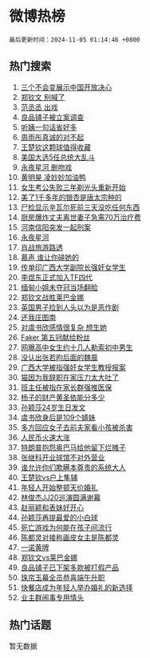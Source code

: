 # 微博热榜

`最后更新时间：2024-11-05 01:14:46 +0800`

## 热门搜索

1. [三个不会变展示中国开放决心](https://m.weibo.cn/search?containerid=100103type%3D1%26t%3D10%26q%3D%23%E4%B8%89%E4%B8%AA%E4%B8%8D%E4%BC%9A%E5%8F%98%E5%B1%95%E7%A4%BA%E4%B8%AD%E5%9B%BD%E5%BC%80%E6%94%BE%E5%86%B3%E5%BF%83%23&stream_entry_id=51&isnewpage=1&extparam=seat%3D1%26stream_entry_id%3D51%26c_type%3D51%26pos%3D0%26cate%3D10103%26q%3D%2523%25E4%25B8%2589%25E4%25B8%25AA%25E4%25B8%258D%25E4%25BC%259A%25E5%258F%2598%25E5%25B1%2595%25E7%25A4%25BA%25E4%25B8%25AD%25E5%259B%25BD%25E5%25BC%2580%25E6%2594%25BE%25E5%2586%25B3%25E5%25BF%2583%2523%26dgr%3D0%26filter_type%3Drealtimehot%26display_time%3D1730740486%26pre_seqid%3D173074048604202741621129)
1. [郑钦文 别喊了](https://m.weibo.cn/search?containerid=100103type%3D1%26t%3D10%26q%3D%E9%83%91%E9%92%A6%E6%96%87+%E5%88%AB%E5%96%8A%E4%BA%86&stream_entry_id=31&isnewpage=1&extparam=seat%3D1%26lcate%3D5001%26c_type%3D31%26realpos%3D1%26cate%3D5001%26q%3D%25E9%2583%2591%25E9%2592%25A6%25E6%2596%2587%2520%25E5%2588%25AB%25E5%2596%258A%25E4%25BA%2586%26dgr%3D0%26stream_entry_id%3D31%26band_rank%3D1%26pos%3D0%26flag%3D2%26filter_type%3Drealtimehot%26display_time%3D1730740486%26pre_seqid%3D173074048604202741621129)
1. [范丞丞 出戏](https://m.weibo.cn/search?containerid=100103type%3D1%26t%3D10%26q%3D%E8%8C%83%E4%B8%9E%E4%B8%9E+%E5%87%BA%E6%88%8F&stream_entry_id=31&isnewpage=1&extparam=seat%3D1%26lcate%3D5001%26c_type%3D31%26realpos%3D2%26cate%3D5001%26q%3D%25E8%258C%2583%25E4%25B8%259E%25E4%25B8%259E%2520%25E5%2587%25BA%25E6%2588%258F%26dgr%3D0%26stream_entry_id%3D31%26band_rank%3D2%26pos%3D1%26flag%3D2%26filter_type%3Drealtimehot%26display_time%3D1730740486%26pre_seqid%3D173074048604202741621129)
1. [良品铺子被立案调查](https://m.weibo.cn/search?containerid=100103type%3D1%26t%3D10%26q%3D%23%E8%89%AF%E5%93%81%E9%93%BA%E5%AD%90%E8%A2%AB%E7%AB%8B%E6%A1%88%E8%B0%83%E6%9F%A5%23&stream_entry_id=31&isnewpage=1&extparam=seat%3D1%26lcate%3D5001%26c_type%3D31%26realpos%3D3%26cate%3D5001%26q%3D%2523%25E8%2589%25AF%25E5%2593%2581%25E9%2593%25BA%25E5%25AD%2590%25E8%25A2%25AB%25E7%25AB%258B%25E6%25A1%2588%25E8%25B0%2583%25E6%259F%25A5%2523%26dgr%3D0%26stream_entry_id%3D31%26band_rank%3D3%26pos%3D2%26flag%3D0%26filter_type%3Drealtimehot%26display_time%3D1730740486%26pre_seqid%3D173074048604202741621129)
1. [听姨一句话省好多](https://m.weibo.cn/search?containerid=100103type%3D1%26t%3D10%26q%3D%23%E5%90%AC%E5%A7%A8%E4%B8%80%E5%8F%A5%E8%AF%9D%E7%9C%81%E5%A5%BD%E5%A4%9A%23&stream_entry_id=31&isnewpage=1&extparam=seat%3D1%26lcate%3D5001%26c_type%3D31%26cate%3D5001%26q%3D%2523%25E5%2590%25AC%25E5%25A7%25A8%25E4%25B8%2580%25E5%258F%25A5%25E8%25AF%259D%25E7%259C%2581%25E5%25A5%25BD%25E5%25A4%259A%2523%26dgr%3D0%26stream_entry_id%3D31%26pos%3D3%26band_rank%3D4%26topic_ad%3D1%26is_ad_pos%3D1%26adid%3D263020%26filter_type%3Drealtimehot%26display_time%3D1730740486%26pre_seqid%3D173074048604202741621129)
1. [周雨彤真诚的对不起](https://m.weibo.cn/search?containerid=100103type%3D1%26t%3D10%26q%3D%23%E5%91%A8%E9%9B%A8%E5%BD%A4%E7%9C%9F%E8%AF%9A%E7%9A%84%E5%AF%B9%E4%B8%8D%E8%B5%B7%23&stream_entry_id=31&isnewpage=1&extparam=seat%3D1%26lcate%3D5001%26c_type%3D31%26realpos%3D4%26cate%3D5001%26q%3D%2523%25E5%2591%25A8%25E9%259B%25A8%25E5%25BD%25A4%25E7%259C%259F%25E8%25AF%259A%25E7%259A%2584%25E5%25AF%25B9%25E4%25B8%258D%25E8%25B5%25B7%2523%26dgr%3D0%26stream_entry_id%3D31%26band_rank%3D4%26pos%3D4%26flag%3D1%26filter_type%3Drealtimehot%26display_time%3D1730740486%26pre_seqid%3D173074048604202741621129)
1. [王楚钦这颗球值得收藏](https://m.weibo.cn/search?containerid=100103type%3D1%26t%3D10%26q%3D%23%E7%8E%8B%E6%A5%9A%E9%92%A6%E8%BF%99%E9%A2%97%E7%90%83%E5%80%BC%E5%BE%97%E6%94%B6%E8%97%8F%23&stream_entry_id=31&isnewpage=1&extparam=seat%3D1%26lcate%3D5001%26c_type%3D31%26realpos%3D5%26cate%3D5001%26q%3D%2523%25E7%258E%258B%25E6%25A5%259A%25E9%2592%25A6%25E8%25BF%2599%25E9%25A2%2597%25E7%2590%2583%25E5%2580%25BC%25E5%25BE%2597%25E6%2594%25B6%25E8%2597%258F%2523%26dgr%3D0%26stream_entry_id%3D31%26band_rank%3D5%26pos%3D5%26flag%3D0%26filter_type%3Drealtimehot%26display_time%3D1730740486%26pre_seqid%3D173074048604202741621129)
1. [美国大选5任总统大乱斗](https://m.weibo.cn/search?containerid=100103type%3D1%26t%3D10%26q%3D%23%E7%BE%8E%E5%9B%BD%E5%A4%A7%E9%80%895%E4%BB%BB%E6%80%BB%E7%BB%9F%E5%A4%A7%E4%B9%B1%E6%96%97%23&stream_entry_id=31&isnewpage=1&extparam=seat%3D1%26lcate%3D5001%26c_type%3D31%26realpos%3D6%26cate%3D5001%26q%3D%2523%25E7%25BE%258E%25E5%259B%25BD%25E5%25A4%25A7%25E9%2580%25895%25E4%25BB%25BB%25E6%2580%25BB%25E7%25BB%259F%25E5%25A4%25A7%25E4%25B9%25B1%25E6%2596%2597%2523%26dgr%3D0%26stream_entry_id%3D31%26band_rank%3D6%26pos%3D6%26flag%3D0%26filter_type%3Drealtimehot%26display_time%3D1730740486%26pre_seqid%3D173074048604202741621129)
1. [永夜星河 删吻戏](https://m.weibo.cn/search?containerid=100103type%3D1%26t%3D10%26q%3D%E6%B0%B8%E5%A4%9C%E6%98%9F%E6%B2%B3+%E5%88%A0%E5%90%BB%E6%88%8F&stream_entry_id=31&isnewpage=1&extparam=seat%3D1%26lcate%3D5001%26c_type%3D31%26realpos%3D7%26cate%3D5001%26q%3D%25E6%25B0%25B8%25E5%25A4%259C%25E6%2598%259F%25E6%25B2%25B3%2520%25E5%2588%25A0%25E5%2590%25BB%25E6%2588%258F%26dgr%3D0%26stream_entry_id%3D31%26band_rank%3D7%26pos%3D7%26flag%3D2%26filter_type%3Drealtimehot%26display_time%3D1730740486%26pre_seqid%3D173074048604202741621129)
1. [黄明昊 凌妙妙加油鸭](https://m.weibo.cn/search?containerid=100103type%3D1%26t%3D10%26q%3D%E9%BB%84%E6%98%8E%E6%98%8A+%E5%87%8C%E5%A6%99%E5%A6%99%E5%8A%A0%E6%B2%B9%E9%B8%AD&stream_entry_id=31&isnewpage=1&extparam=seat%3D1%26lcate%3D5001%26c_type%3D31%26realpos%3D8%26cate%3D5001%26q%3D%25E9%25BB%2584%25E6%2598%258E%25E6%2598%258A%2520%25E5%2587%258C%25E5%25A6%2599%25E5%25A6%2599%25E5%258A%25A0%25E6%25B2%25B9%25E9%25B8%25AD%26dgr%3D0%26stream_entry_id%3D31%26band_rank%3D8%26pos%3D8%26flag%3D2%26filter_type%3Drealtimehot%26display_time%3D1730740486%26pre_seqid%3D173074048604202741621129)
1. [女生考公失败三年剃光头重新开始](https://m.weibo.cn/search?containerid=100103type%3D1%26t%3D10%26q%3D%23%E5%A5%B3%E7%94%9F%E8%80%83%E5%85%AC%E5%A4%B1%E8%B4%A5%E4%B8%89%E5%B9%B4%E5%89%83%E5%85%89%E5%A4%B4%E9%87%8D%E6%96%B0%E5%BC%80%E5%A7%8B%23&stream_entry_id=31&isnewpage=1&extparam=seat%3D1%26lcate%3D5001%26c_type%3D31%26realpos%3D9%26cate%3D5001%26q%3D%2523%25E5%25A5%25B3%25E7%2594%259F%25E8%2580%2583%25E5%2585%25AC%25E5%25A4%25B1%25E8%25B4%25A5%25E4%25B8%2589%25E5%25B9%25B4%25E5%2589%2583%25E5%2585%2589%25E5%25A4%25B4%25E9%2587%258D%25E6%2596%25B0%25E5%25BC%2580%25E5%25A7%258B%2523%26dgr%3D0%26stream_entry_id%3D31%26band_rank%3D9%26pos%3D9%26flag%3D0%26filter_type%3Drealtimehot%26display_time%3D1730740486%26pre_seqid%3D173074048604202741621129)
1. [美了1千多年的银杏是唐太宗种的](https://m.weibo.cn/search?containerid=100103type%3D1%26t%3D10%26q%3D%23%E7%BE%8E%E4%BA%861%E5%8D%83%E5%A4%9A%E5%B9%B4%E7%9A%84%E9%93%B6%E6%9D%8F%E6%98%AF%E5%94%90%E5%A4%AA%E5%AE%97%E7%A7%8D%E7%9A%84%23&stream_entry_id=31&isnewpage=1&extparam=seat%3D1%26lcate%3D5001%26c_type%3D31%26realpos%3D10%26cate%3D5001%26q%3D%2523%25E7%25BE%258E%25E4%25BA%25861%25E5%258D%2583%25E5%25A4%259A%25E5%25B9%25B4%25E7%259A%2584%25E9%2593%25B6%25E6%259D%258F%25E6%2598%25AF%25E5%2594%2590%25E5%25A4%25AA%25E5%25AE%2597%25E7%25A7%258D%25E7%259A%2584%2523%26dgr%3D0%26stream_entry_id%3D31%26band_rank%3D10%26pos%3D10%26flag%3D1%26filter_type%3Drealtimehot%26display_time%3D1730740486%26pre_seqid%3D173074048604202741621129)
1. [尸检显示辛瓦尔死前三天没吃任何东西](https://m.weibo.cn/search?containerid=100103type%3D1%26t%3D10%26q%3D%23%E5%B0%B8%E6%A3%80%E6%98%BE%E7%A4%BA%E8%BE%9B%E7%93%A6%E5%B0%94%E6%AD%BB%E5%89%8D%E4%B8%89%E5%A4%A9%E6%B2%A1%E5%90%83%E4%BB%BB%E4%BD%95%E4%B8%9C%E8%A5%BF%23&stream_entry_id=31&isnewpage=1&extparam=seat%3D1%26lcate%3D5001%26c_type%3D31%26realpos%3D11%26cate%3D5001%26q%3D%2523%25E5%25B0%25B8%25E6%25A3%2580%25E6%2598%25BE%25E7%25A4%25BA%25E8%25BE%259B%25E7%2593%25A6%25E5%25B0%2594%25E6%25AD%25BB%25E5%2589%258D%25E4%25B8%2589%25E5%25A4%25A9%25E6%25B2%25A1%25E5%2590%2583%25E4%25BB%25BB%25E4%25BD%2595%25E4%25B8%259C%25E8%25A5%25BF%2523%26dgr%3D0%26stream_entry_id%3D31%26band_rank%3D11%26pos%3D11%26flag%3D2%26filter_type%3Drealtimehot%26display_time%3D1730740486%26pre_seqid%3D173074048604202741621129)
1. [厨房爆炸丈夫离世妻子急需70万治疗费](https://m.weibo.cn/search?containerid=100103type%3D1%26t%3D10%26q%3D%23%E5%8E%A8%E6%88%BF%E7%88%86%E7%82%B8%E4%B8%88%E5%A4%AB%E7%A6%BB%E4%B8%96%E5%A6%BB%E5%AD%90%E6%80%A5%E9%9C%8070%E4%B8%87%E6%B2%BB%E7%96%97%E8%B4%B9%23&stream_entry_id=31&isnewpage=1&extparam=seat%3D1%26lcate%3D5001%26c_type%3D31%26realpos%3D12%26cate%3D5001%26q%3D%2523%25E5%258E%25A8%25E6%2588%25BF%25E7%2588%2586%25E7%2582%25B8%25E4%25B8%2588%25E5%25A4%25AB%25E7%25A6%25BB%25E4%25B8%2596%25E5%25A6%25BB%25E5%25AD%2590%25E6%2580%25A5%25E9%259C%258070%25E4%25B8%2587%25E6%25B2%25BB%25E7%2596%2597%25E8%25B4%25B9%2523%26dgr%3D0%26stream_entry_id%3D31%26band_rank%3D12%26pos%3D12%26flag%3D0%26filter_type%3Drealtimehot%26display_time%3D1730740486%26pre_seqid%3D173074048604202741621129)
1. [河南信阳突发一起刑案](https://m.weibo.cn/search?containerid=100103type%3D1%26t%3D10%26q%3D%23%E6%B2%B3%E5%8D%97%E4%BF%A1%E9%98%B3%E7%AA%81%E5%8F%91%E4%B8%80%E8%B5%B7%E5%88%91%E6%A1%88%23&stream_entry_id=31&isnewpage=1&extparam=seat%3D1%26lcate%3D5001%26c_type%3D31%26realpos%3D13%26cate%3D5001%26q%3D%2523%25E6%25B2%25B3%25E5%258D%2597%25E4%25BF%25A1%25E9%2598%25B3%25E7%25AA%2581%25E5%258F%2591%25E4%25B8%2580%25E8%25B5%25B7%25E5%2588%2591%25E6%25A1%2588%2523%26dgr%3D0%26stream_entry_id%3D31%26band_rank%3D13%26pos%3D13%26flag%3D0%26filter_type%3Drealtimehot%26display_time%3D1730740486%26pre_seqid%3D173074048604202741621129)
1. [永夜星河](https://m.weibo.cn/search?containerid=100103type%3D1%26t%3D10%26q%3D%E6%B0%B8%E5%A4%9C%E6%98%9F%E6%B2%B3&stream_entry_id=31&isnewpage=1&extparam=seat%3D1%26lcate%3D5001%26c_type%3D31%26realpos%3D14%26cate%3D5001%26q%3D%25E6%25B0%25B8%25E5%25A4%259C%25E6%2598%259F%25E6%25B2%25B3%26dgr%3D0%26stream_entry_id%3D31%26band_rank%3D14%26pos%3D14%26flag%3D0%26filter_type%3Drealtimehot%26display_time%3D1730740486%26pre_seqid%3D173074048604202741621129)
1. [肖战旅游路透](https://m.weibo.cn/search?containerid=100103type%3D1%26t%3D10%26q%3D%23%E8%82%96%E6%88%98%E6%97%85%E6%B8%B8%E8%B7%AF%E9%80%8F%23&stream_entry_id=31&isnewpage=1&extparam=seat%3D1%26lcate%3D5001%26c_type%3D31%26realpos%3D15%26cate%3D5001%26q%3D%2523%25E8%2582%2596%25E6%2588%2598%25E6%2597%2585%25E6%25B8%25B8%25E8%25B7%25AF%25E9%2580%258F%2523%26dgr%3D0%26stream_entry_id%3D31%26band_rank%3D15%26pos%3D15%26flag%3D0%26filter_type%3Drealtimehot%26display_time%3D1730740486%26pre_seqid%3D173074048604202741621129)
1. [慕声 谁让你碰她的](https://m.weibo.cn/search?containerid=100103type%3D1%26t%3D10%26q%3D%E6%85%95%E5%A3%B0+%E8%B0%81%E8%AE%A9%E4%BD%A0%E7%A2%B0%E5%A5%B9%E7%9A%84&stream_entry_id=31&isnewpage=1&extparam=seat%3D1%26lcate%3D5001%26c_type%3D31%26realpos%3D16%26cate%3D5001%26q%3D%25E6%2585%2595%25E5%25A3%25B0%2520%25E8%25B0%2581%25E8%25AE%25A9%25E4%25BD%25A0%25E7%25A2%25B0%25E5%25A5%25B9%25E7%259A%2584%26dgr%3D0%26stream_entry_id%3D31%26band_rank%3D16%26pos%3D16%26flag%3D0%26filter_type%3Drealtimehot%26display_time%3D1730740486%26pre_seqid%3D173074048604202741621129)
1. [传单印广西大学副院长强奸女学生](https://m.weibo.cn/search?containerid=100103type%3D1%26t%3D10%26q%3D%23%E4%BC%A0%E5%8D%95%E5%8D%B0%E5%B9%BF%E8%A5%BF%E5%A4%A7%E5%AD%A6%E5%89%AF%E9%99%A2%E9%95%BF%E5%BC%BA%E5%A5%B8%E5%A5%B3%E5%AD%A6%E7%94%9F%23&stream_entry_id=31&isnewpage=1&extparam=seat%3D1%26lcate%3D5001%26c_type%3D31%26realpos%3D17%26cate%3D5001%26q%3D%2523%25E4%25BC%25A0%25E5%258D%2595%25E5%258D%25B0%25E5%25B9%25BF%25E8%25A5%25BF%25E5%25A4%25A7%25E5%25AD%25A6%25E5%2589%25AF%25E9%2599%25A2%25E9%2595%25BF%25E5%25BC%25BA%25E5%25A5%25B8%25E5%25A5%25B3%25E5%25AD%25A6%25E7%2594%259F%2523%26dgr%3D0%26stream_entry_id%3D31%26band_rank%3D17%26pos%3D17%26flag%3D1%26filter_type%3Drealtimehot%26display_time%3D1730740486%26pre_seqid%3D173074048604202741621129)
1. [李煜东正式加入TF四代](https://m.weibo.cn/search?containerid=100103type%3D1%26t%3D10%26q%3D%23%E6%9D%8E%E7%85%9C%E4%B8%9C%E6%AD%A3%E5%BC%8F%E5%8A%A0%E5%85%A5TF%E5%9B%9B%E4%BB%A3%23&stream_entry_id=31&isnewpage=1&extparam=seat%3D1%26lcate%3D5001%26c_type%3D31%26realpos%3D18%26cate%3D5001%26q%3D%2523%25E6%259D%258E%25E7%2585%259C%25E4%25B8%259C%25E6%25AD%25A3%25E5%25BC%258F%25E5%258A%25A0%25E5%2585%25A5TF%25E5%259B%259B%25E4%25BB%25A3%2523%26dgr%3D0%26stream_entry_id%3D31%26band_rank%3D18%26pos%3D18%26flag%3D0%26filter_type%3Drealtimehot%26display_time%3D1730740486%26pre_seqid%3D173074048604202741621129)
1. [缅甸小姐未夺冠当场翻脸](https://m.weibo.cn/search?containerid=100103type%3D1%26t%3D10%26q%3D%23%E7%BC%85%E7%94%B8%E5%B0%8F%E5%A7%90%E6%9C%AA%E5%A4%BA%E5%86%A0%E5%BD%93%E5%9C%BA%E7%BF%BB%E8%84%B8%23&stream_entry_id=31&isnewpage=1&extparam=seat%3D1%26lcate%3D5001%26c_type%3D31%26realpos%3D19%26cate%3D5001%26q%3D%2523%25E7%25BC%2585%25E7%2594%25B8%25E5%25B0%258F%25E5%25A7%2590%25E6%259C%25AA%25E5%25A4%25BA%25E5%2586%25A0%25E5%25BD%2593%25E5%259C%25BA%25E7%25BF%25BB%25E8%2584%25B8%2523%26dgr%3D0%26stream_entry_id%3D31%26band_rank%3D19%26pos%3D19%26flag%3D0%26filter_type%3Drealtimehot%26display_time%3D1730740486%26pre_seqid%3D173074048604202741621129)
1. [郑钦文战胜莱巴金娜](https://m.weibo.cn/search?containerid=100103type%3D1%26t%3D10%26q%3D%E9%83%91%E9%92%A6%E6%96%87%E6%88%98%E8%83%9C%E8%8E%B1%E5%B7%B4%E9%87%91%E5%A8%9C&stream_entry_id=31&isnewpage=1&extparam=seat%3D1%26lcate%3D5001%26c_type%3D31%26realpos%3D20%26cate%3D5001%26q%3D%25E9%2583%2591%25E9%2592%25A6%25E6%2596%2587%25E6%2588%2598%25E8%2583%259C%25E8%258E%25B1%25E5%25B7%25B4%25E9%2587%2591%25E5%25A8%259C%26dgr%3D0%26stream_entry_id%3D31%26band_rank%3D20%26pos%3D20%26flag%3D0%26filter_type%3Drealtimehot%26display_time%3D1730740486%26pre_seqid%3D173074048604202741621129)
1. [英国男子捡到人头以为是恶作剧](https://m.weibo.cn/search?containerid=100103type%3D1%26t%3D10%26q%3D%23%E8%8B%B1%E5%9B%BD%E7%94%B7%E5%AD%90%E6%8D%A1%E5%88%B0%E4%BA%BA%E5%A4%B4%E4%BB%A5%E4%B8%BA%E6%98%AF%E6%81%B6%E4%BD%9C%E5%89%A7%23&stream_entry_id=31&isnewpage=1&extparam=seat%3D1%26lcate%3D5001%26c_type%3D31%26realpos%3D21%26cate%3D5001%26q%3D%2523%25E8%258B%25B1%25E5%259B%25BD%25E7%2594%25B7%25E5%25AD%2590%25E6%258D%25A1%25E5%2588%25B0%25E4%25BA%25BA%25E5%25A4%25B4%25E4%25BB%25A5%25E4%25B8%25BA%25E6%2598%25AF%25E6%2581%25B6%25E4%25BD%259C%25E5%2589%25A7%2523%26dgr%3D0%26stream_entry_id%3D31%26band_rank%3D21%26pos%3D21%26flag%3D0%26filter_type%3Drealtimehot%26display_time%3D1730740486%26pre_seqid%3D173074048604202741621129)
1. [还我庄图南](https://m.weibo.cn/search?containerid=100103type%3D1%26t%3D10%26q%3D%E8%BF%98%E6%88%91%E5%BA%84%E5%9B%BE%E5%8D%97&stream_entry_id=31&isnewpage=1&extparam=seat%3D1%26lcate%3D5001%26c_type%3D31%26realpos%3D22%26cate%3D5001%26q%3D%25E8%25BF%2598%25E6%2588%2591%25E5%25BA%2584%25E5%259B%25BE%25E5%258D%2597%26dgr%3D0%26stream_entry_id%3D31%26band_rank%3D22%26pos%3D22%26flag%3D0%26filter_type%3Drealtimehot%26display_time%3D1730740486%26pre_seqid%3D173074048604202741621129)
1. [对虞书欣感情很复杂 想生她](https://m.weibo.cn/search?containerid=100103type%3D1%26t%3D10%26q%3D%E5%AF%B9%E8%99%9E%E4%B9%A6%E6%AC%A3%E6%84%9F%E6%83%85%E5%BE%88%E5%A4%8D%E6%9D%82+%E6%83%B3%E7%94%9F%E5%A5%B9&stream_entry_id=31&isnewpage=1&extparam=seat%3D1%26lcate%3D5001%26c_type%3D31%26realpos%3D23%26cate%3D5001%26q%3D%25E5%25AF%25B9%25E8%2599%259E%25E4%25B9%25A6%25E6%25AC%25A3%25E6%2584%259F%25E6%2583%2585%25E5%25BE%2588%25E5%25A4%258D%25E6%259D%2582%2520%25E6%2583%25B3%25E7%2594%259F%25E5%25A5%25B9%26dgr%3D0%26stream_entry_id%3D31%26band_rank%3D23%26pos%3D23%26flag%3D0%26filter_type%3Drealtimehot%26display_time%3D1730740486%26pre_seqid%3D173074048604202741621129)
1. [Faker 第五冠献给粉丝](https://m.weibo.cn/search?containerid=100103type%3D1%26t%3D10%26q%3DFaker+%E7%AC%AC%E4%BA%94%E5%86%A0%E7%8C%AE%E7%BB%99%E7%B2%89%E4%B8%9D&stream_entry_id=31&isnewpage=1&extparam=seat%3D1%26lcate%3D5001%26c_type%3D31%26realpos%3D24%26cate%3D5001%26q%3DFaker%2520%25E7%25AC%25AC%25E4%25BA%2594%25E5%2586%25A0%25E7%258C%25AE%25E7%25BB%2599%25E7%25B2%2589%25E4%25B8%259D%26dgr%3D0%26stream_entry_id%3D31%26band_rank%3D24%26pos%3D24%26flag%3D0%26filter_type%3Drealtimehot%26display_time%3D1730740486%26pre_seqid%3D173074048604202741621129)
1. [网曝高中女生约十几人勒索初中男生](https://m.weibo.cn/search?containerid=100103type%3D1%26t%3D10%26q%3D%23%E7%BD%91%E6%9B%9D%E9%AB%98%E4%B8%AD%E5%A5%B3%E7%94%9F%E7%BA%A6%E5%8D%81%E5%87%A0%E4%BA%BA%E5%8B%92%E7%B4%A2%E5%88%9D%E4%B8%AD%E7%94%B7%E7%94%9F%23&stream_entry_id=31&isnewpage=1&extparam=seat%3D1%26lcate%3D5001%26c_type%3D31%26realpos%3D25%26cate%3D5001%26q%3D%2523%25E7%25BD%2591%25E6%259B%259D%25E9%25AB%2598%25E4%25B8%25AD%25E5%25A5%25B3%25E7%2594%259F%25E7%25BA%25A6%25E5%258D%2581%25E5%2587%25A0%25E4%25BA%25BA%25E5%258B%2592%25E7%25B4%25A2%25E5%2588%259D%25E4%25B8%25AD%25E7%2594%25B7%25E7%2594%259F%2523%26dgr%3D0%26stream_entry_id%3D31%26band_rank%3D25%26pos%3D25%26flag%3D1%26filter_type%3Drealtimehot%26display_time%3D1730740486%26pre_seqid%3D173074048604202741621129)
1. [没认出张若昀后面的魏晨](https://m.weibo.cn/search?containerid=100103type%3D1%26t%3D10%26q%3D%E6%B2%A1%E8%AE%A4%E5%87%BA%E5%BC%A0%E8%8B%A5%E6%98%80%E5%90%8E%E9%9D%A2%E7%9A%84%E9%AD%8F%E6%99%A8&stream_entry_id=31&isnewpage=1&extparam=seat%3D1%26lcate%3D5001%26c_type%3D31%26realpos%3D26%26cate%3D5001%26q%3D%25E6%25B2%25A1%25E8%25AE%25A4%25E5%2587%25BA%25E5%25BC%25A0%25E8%258B%25A5%25E6%2598%2580%25E5%2590%258E%25E9%259D%25A2%25E7%259A%2584%25E9%25AD%258F%25E6%2599%25A8%26dgr%3D0%26stream_entry_id%3D31%26band_rank%3D26%26pos%3D26%26flag%3D0%26filter_type%3Drealtimehot%26display_time%3D1730740486%26pre_seqid%3D173074048604202741621129)
1. [广西大学被指强奸女学生教授报案](https://m.weibo.cn/search?containerid=100103type%3D1%26t%3D10%26q%3D%23%E5%B9%BF%E8%A5%BF%E5%A4%A7%E5%AD%A6%E8%A2%AB%E6%8C%87%E5%BC%BA%E5%A5%B8%E5%A5%B3%E5%AD%A6%E7%94%9F%E6%95%99%E6%8E%88%E6%8A%A5%E6%A1%88%23&stream_entry_id=31&isnewpage=1&extparam=seat%3D1%26lcate%3D5001%26c_type%3D31%26realpos%3D27%26cate%3D5001%26q%3D%2523%25E5%25B9%25BF%25E8%25A5%25BF%25E5%25A4%25A7%25E5%25AD%25A6%25E8%25A2%25AB%25E6%258C%2587%25E5%25BC%25BA%25E5%25A5%25B8%25E5%25A5%25B3%25E5%25AD%25A6%25E7%2594%259F%25E6%2595%2599%25E6%258E%2588%25E6%258A%25A5%25E6%25A1%2588%2523%26dgr%3D0%26stream_entry_id%3D31%26band_rank%3D27%26pos%3D27%26flag%3D1%26filter_type%3Drealtimehot%26display_time%3D1730740486%26pre_seqid%3D173074048604202741621129)
1. [猫因为我辞职在家压力太大吐了](https://m.weibo.cn/search?containerid=100103type%3D1%26t%3D10%26q%3D%E7%8C%AB%E5%9B%A0%E4%B8%BA%E6%88%91%E8%BE%9E%E8%81%8C%E5%9C%A8%E5%AE%B6%E5%8E%8B%E5%8A%9B%E5%A4%AA%E5%A4%A7%E5%90%90%E4%BA%86&stream_entry_id=31&isnewpage=1&extparam=seat%3D1%26lcate%3D5001%26c_type%3D31%26realpos%3D28%26cate%3D5001%26q%3D%25E7%258C%25AB%25E5%259B%25A0%25E4%25B8%25BA%25E6%2588%2591%25E8%25BE%259E%25E8%2581%258C%25E5%259C%25A8%25E5%25AE%25B6%25E5%258E%258B%25E5%258A%259B%25E5%25A4%25AA%25E5%25A4%25A7%25E5%2590%2590%25E4%25BA%2586%26dgr%3D0%26stream_entry_id%3D31%26band_rank%3D28%26pos%3D28%26flag%3D0%26filter_type%3Drealtimehot%26display_time%3D1730740486%26pre_seqid%3D173074048604202741621129)
1. [班主任被指在家长群强推医保](https://m.weibo.cn/search?containerid=100103type%3D1%26t%3D10%26q%3D%23%E7%8F%AD%E4%B8%BB%E4%BB%BB%E8%A2%AB%E6%8C%87%E5%9C%A8%E5%AE%B6%E9%95%BF%E7%BE%A4%E5%BC%BA%E6%8E%A8%E5%8C%BB%E4%BF%9D%23&stream_entry_id=31&isnewpage=1&extparam=seat%3D1%26lcate%3D5001%26c_type%3D31%26realpos%3D29%26cate%3D5001%26q%3D%2523%25E7%258F%25AD%25E4%25B8%25BB%25E4%25BB%25BB%25E8%25A2%25AB%25E6%258C%2587%25E5%259C%25A8%25E5%25AE%25B6%25E9%2595%25BF%25E7%25BE%25A4%25E5%25BC%25BA%25E6%258E%25A8%25E5%258C%25BB%25E4%25BF%259D%2523%26dgr%3D0%26stream_entry_id%3D31%26band_rank%3D29%26pos%3D29%26flag%3D0%26filter_type%3Drealtimehot%26display_time%3D1730740486%26pre_seqid%3D173074048604202741621129)
1. [杨子的财产黄圣依能分多少](https://m.weibo.cn/search?containerid=100103type%3D1%26t%3D10%26q%3D%23%E6%9D%A8%E5%AD%90%E7%9A%84%E8%B4%A2%E4%BA%A7%E9%BB%84%E5%9C%A3%E4%BE%9D%E8%83%BD%E5%88%86%E5%A4%9A%E5%B0%91%23&stream_entry_id=31&isnewpage=1&extparam=seat%3D1%26lcate%3D5001%26c_type%3D31%26realpos%3D30%26cate%3D5001%26q%3D%2523%25E6%259D%25A8%25E5%25AD%2590%25E7%259A%2584%25E8%25B4%25A2%25E4%25BA%25A7%25E9%25BB%2584%25E5%259C%25A3%25E4%25BE%259D%25E8%2583%25BD%25E5%2588%2586%25E5%25A4%259A%25E5%25B0%2591%2523%26dgr%3D0%26stream_entry_id%3D31%26band_rank%3D30%26pos%3D30%26flag%3D0%26filter_type%3Drealtimehot%26display_time%3D1730740486%26pre_seqid%3D173074048604202741621129)
1. [孙颖莎24岁生日发文](https://m.weibo.cn/search?containerid=100103type%3D1%26t%3D10%26q%3D%23%E5%AD%99%E9%A2%96%E8%8E%8E24%E5%B2%81%E7%94%9F%E6%97%A5%E5%8F%91%E6%96%87%23&stream_entry_id=31&isnewpage=1&extparam=seat%3D1%26lcate%3D5001%26c_type%3D31%26realpos%3D31%26cate%3D5001%26q%3D%2523%25E5%25AD%2599%25E9%25A2%2596%25E8%258E%258E24%25E5%25B2%2581%25E7%2594%259F%25E6%2597%25A5%25E5%258F%2591%25E6%2596%2587%2523%26dgr%3D0%26stream_entry_id%3D31%26band_rank%3D31%26pos%3D31%26flag%3D0%26filter_type%3Drealtimehot%26display_time%3D1730740486%26pre_seqid%3D173074048604202741621129)
1. [虞书欣身后是109个婧妹](https://m.weibo.cn/search?containerid=100103type%3D1%26t%3D10%26q%3D%E8%99%9E%E4%B9%A6%E6%AC%A3%E8%BA%AB%E5%90%8E%E6%98%AF109%E4%B8%AA%E5%A9%A7%E5%A6%B9&stream_entry_id=31&isnewpage=1&extparam=seat%3D1%26lcate%3D5001%26c_type%3D31%26realpos%3D32%26cate%3D5001%26q%3D%25E8%2599%259E%25E4%25B9%25A6%25E6%25AC%25A3%25E8%25BA%25AB%25E5%2590%258E%25E6%2598%25AF109%25E4%25B8%25AA%25E5%25A9%25A7%25E5%25A6%25B9%26dgr%3D0%26stream_entry_id%3D31%26band_rank%3D32%26pos%3D32%26flag%3D0%26filter_type%3Drealtimehot%26display_time%3D1730740486%26pre_seqid%3D173074048604202741621129)
1. [多方回应女子去前夫家看小孩被杀害](https://m.weibo.cn/search?containerid=100103type%3D1%26t%3D10%26q%3D%23%E5%A4%9A%E6%96%B9%E5%9B%9E%E5%BA%94%E5%A5%B3%E5%AD%90%E5%8E%BB%E5%89%8D%E5%A4%AB%E5%AE%B6%E7%9C%8B%E5%B0%8F%E5%AD%A9%E8%A2%AB%E6%9D%80%E5%AE%B3%23&stream_entry_id=31&isnewpage=1&extparam=seat%3D1%26lcate%3D5001%26c_type%3D31%26realpos%3D33%26cate%3D5001%26q%3D%2523%25E5%25A4%259A%25E6%2596%25B9%25E5%259B%259E%25E5%25BA%2594%25E5%25A5%25B3%25E5%25AD%2590%25E5%258E%25BB%25E5%2589%258D%25E5%25A4%25AB%25E5%25AE%25B6%25E7%259C%258B%25E5%25B0%258F%25E5%25AD%25A9%25E8%25A2%25AB%25E6%259D%2580%25E5%25AE%25B3%2523%26dgr%3D0%26stream_entry_id%3D31%26band_rank%3D33%26pos%3D33%26flag%3D0%26filter_type%3Drealtimehot%26display_time%3D1730740486%26pre_seqid%3D173074048604202741621129)
1. [人民币火速大涨](https://m.weibo.cn/search?containerid=100103type%3D1%26t%3D10%26q%3D%23%E4%BA%BA%E6%B0%91%E5%B8%81%E7%81%AB%E9%80%9F%E5%A4%A7%E6%B6%A8%23&stream_entry_id=31&isnewpage=1&extparam=seat%3D1%26lcate%3D5001%26c_type%3D31%26realpos%3D34%26cate%3D5001%26q%3D%2523%25E4%25BA%25BA%25E6%25B0%2591%25E5%25B8%2581%25E7%2581%25AB%25E9%2580%259F%25E5%25A4%25A7%25E6%25B6%25A8%2523%26dgr%3D0%26stream_entry_id%3D31%26band_rank%3D34%26pos%3D34%26flag%3D0%26filter_type%3Drealtimehot%26display_time%3D1730740486%26pre_seqid%3D173074048604202741621129)
1. [特朗普抱怨奥巴马给他留下烂摊子](https://m.weibo.cn/search?containerid=100103type%3D1%26t%3D10%26q%3D%23%E7%89%B9%E6%9C%97%E6%99%AE%E6%8A%B1%E6%80%A8%E5%A5%A5%E5%B7%B4%E9%A9%AC%E7%BB%99%E4%BB%96%E7%95%99%E4%B8%8B%E7%83%82%E6%91%8A%E5%AD%90%23&stream_entry_id=31&isnewpage=1&extparam=seat%3D1%26lcate%3D5001%26c_type%3D31%26realpos%3D35%26cate%3D5001%26q%3D%2523%25E7%2589%25B9%25E6%259C%2597%25E6%2599%25AE%25E6%258A%25B1%25E6%2580%25A8%25E5%25A5%25A5%25E5%25B7%25B4%25E9%25A9%25AC%25E7%25BB%2599%25E4%25BB%2596%25E7%2595%2599%25E4%25B8%258B%25E7%2583%2582%25E6%2591%258A%25E5%25AD%2590%2523%26dgr%3D0%26stream_entry_id%3D31%26band_rank%3D35%26pos%3D35%26flag%3D1%26filter_type%3Drealtimehot%26display_time%3D1730740486%26pre_seqid%3D173074048604202741621129)
1. [张继科开业球馆不对外营业](https://m.weibo.cn/search?containerid=100103type%3D1%26t%3D10%26q%3D%23%E5%BC%A0%E7%BB%A7%E7%A7%91%E5%BC%80%E4%B8%9A%E7%90%83%E9%A6%86%E4%B8%8D%E5%AF%B9%E5%A4%96%E8%90%A5%E4%B8%9A%23&stream_entry_id=31&isnewpage=1&extparam=seat%3D1%26lcate%3D5001%26c_type%3D31%26realpos%3D36%26cate%3D5001%26q%3D%2523%25E5%25BC%25A0%25E7%25BB%25A7%25E7%25A7%2591%25E5%25BC%2580%25E4%25B8%259A%25E7%2590%2583%25E9%25A6%2586%25E4%25B8%258D%25E5%25AF%25B9%25E5%25A4%2596%25E8%2590%25A5%25E4%25B8%259A%2523%26dgr%3D0%26stream_entry_id%3D31%26band_rank%3D36%26pos%3D36%26flag%3D0%26filter_type%3Drealtimehot%26display_time%3D1730740486%26pre_seqid%3D173074048604202741621129)
1. [谁允许你们欺瞒本尊贵的系统大人](https://m.weibo.cn/search?containerid=100103type%3D1%26t%3D10%26q%3D%E8%B0%81%E5%85%81%E8%AE%B8%E4%BD%A0%E4%BB%AC%E6%AC%BA%E7%9E%92%E6%9C%AC%E5%B0%8A%E8%B4%B5%E7%9A%84%E7%B3%BB%E7%BB%9F%E5%A4%A7%E4%BA%BA&stream_entry_id=31&isnewpage=1&extparam=seat%3D1%26lcate%3D5001%26c_type%3D31%26realpos%3D37%26cate%3D5001%26q%3D%25E8%25B0%2581%25E5%2585%2581%25E8%25AE%25B8%25E4%25BD%25A0%25E4%25BB%25AC%25E6%25AC%25BA%25E7%259E%2592%25E6%259C%25AC%25E5%25B0%258A%25E8%25B4%25B5%25E7%259A%2584%25E7%25B3%25BB%25E7%25BB%259F%25E5%25A4%25A7%25E4%25BA%25BA%26dgr%3D0%26stream_entry_id%3D31%26band_rank%3D37%26pos%3D37%26flag%3D1%26filter_type%3Drealtimehot%26display_time%3D1730740486%26pre_seqid%3D173074048604202741621129)
1. [王楚钦vs户上隼辅](https://m.weibo.cn/search?containerid=100103type%3D1%26t%3D10%26q%3D%23%E7%8E%8B%E6%A5%9A%E9%92%A6vs%E6%88%B7%E4%B8%8A%E9%9A%BC%E8%BE%85%23&stream_entry_id=31&isnewpage=1&extparam=seat%3D1%26lcate%3D5001%26c_type%3D31%26realpos%3D38%26cate%3D5001%26q%3D%2523%25E7%258E%258B%25E6%25A5%259A%25E9%2592%25A6vs%25E6%2588%25B7%25E4%25B8%258A%25E9%259A%25BC%25E8%25BE%2585%2523%26dgr%3D0%26stream_entry_id%3D31%26band_rank%3D38%26pos%3D38%26flag%3D0%26filter_type%3Drealtimehot%26display_time%3D1730740486%26pre_seqid%3D173074048604202741621129)
1. [年轻人开始整顿天价婚礼](https://m.weibo.cn/search?containerid=100103type%3D1%26t%3D10%26q%3D%23%E5%B9%B4%E8%BD%BB%E4%BA%BA%E5%BC%80%E5%A7%8B%E6%95%B4%E9%A1%BF%E5%A4%A9%E4%BB%B7%E5%A9%9A%E7%A4%BC%23&stream_entry_id=31&isnewpage=1&extparam=seat%3D1%26lcate%3D5001%26c_type%3D31%26realpos%3D39%26cate%3D5001%26q%3D%2523%25E5%25B9%25B4%25E8%25BD%25BB%25E4%25BA%25BA%25E5%25BC%2580%25E5%25A7%258B%25E6%2595%25B4%25E9%25A1%25BF%25E5%25A4%25A9%25E4%25BB%25B7%25E5%25A9%259A%25E7%25A4%25BC%2523%26dgr%3D0%26stream_entry_id%3D31%26band_rank%3D39%26pos%3D39%26flag%3D0%26filter_type%3Drealtimehot%26display_time%3D1730740486%26pre_seqid%3D173074048604202741621129)
1. [林俊杰JJ20巡演圆满谢幕](https://m.weibo.cn/search?containerid=100103type%3D1%26t%3D10%26q%3D%23%E6%9E%97%E4%BF%8A%E6%9D%B0JJ20%E5%B7%A1%E6%BC%94%E5%9C%86%E6%BB%A1%E8%B0%A2%E5%B9%95%23&stream_entry_id=31&isnewpage=1&extparam=seat%3D1%26lcate%3D5001%26c_type%3D31%26realpos%3D40%26cate%3D5001%26q%3D%2523%25E6%259E%2597%25E4%25BF%258A%25E6%259D%25B0JJ20%25E5%25B7%25A1%25E6%25BC%2594%25E5%259C%2586%25E6%25BB%25A1%25E8%25B0%25A2%25E5%25B9%2595%2523%26dgr%3D0%26stream_entry_id%3D31%26band_rank%3D40%26pos%3D40%26flag%3D1%26filter_type%3Drealtimehot%26display_time%3D1730740486%26pre_seqid%3D173074048604202741621129)
1. [赵丽颖和表妹好开心](https://m.weibo.cn/search?containerid=100103type%3D1%26t%3D10%26q%3D%23%E8%B5%B5%E4%B8%BD%E9%A2%96%E5%92%8C%E8%A1%A8%E5%A6%B9%E5%A5%BD%E5%BC%80%E5%BF%83%23&stream_entry_id=31&isnewpage=1&extparam=seat%3D1%26lcate%3D5001%26c_type%3D31%26realpos%3D41%26cate%3D5001%26q%3D%2523%25E8%25B5%25B5%25E4%25B8%25BD%25E9%25A2%2596%25E5%2592%258C%25E8%25A1%25A8%25E5%25A6%25B9%25E5%25A5%25BD%25E5%25BC%2580%25E5%25BF%2583%2523%26dgr%3D0%26stream_entry_id%3D31%26band_rank%3D41%26pos%3D41%26flag%3D1%26filter_type%3Drealtimehot%26display_time%3D1730740486%26pre_seqid%3D173074048604202741621129)
1. [孙颖莎再提最爱的小白球](https://m.weibo.cn/search?containerid=100103type%3D1%26t%3D10%26q%3D%23%E5%AD%99%E9%A2%96%E8%8E%8E%E5%86%8D%E6%8F%90%E6%9C%80%E7%88%B1%E7%9A%84%E5%B0%8F%E7%99%BD%E7%90%83%23&stream_entry_id=31&isnewpage=1&extparam=seat%3D1%26lcate%3D5001%26c_type%3D31%26realpos%3D42%26cate%3D5001%26q%3D%2523%25E5%25AD%2599%25E9%25A2%2596%25E8%258E%258E%25E5%2586%258D%25E6%258F%2590%25E6%259C%2580%25E7%2588%25B1%25E7%259A%2584%25E5%25B0%258F%25E7%2599%25BD%25E7%2590%2583%2523%26dgr%3D0%26stream_entry_id%3D31%26band_rank%3D42%26pos%3D42%26flag%3D0%26filter_type%3Drealtimehot%26display_time%3D1730740486%26pre_seqid%3D173074048604202741621129)
1. [死亡游戏为何能在孩子间流行](https://m.weibo.cn/search?containerid=100103type%3D1%26t%3D10%26q%3D%23%E6%AD%BB%E4%BA%A1%E6%B8%B8%E6%88%8F%E4%B8%BA%E4%BD%95%E8%83%BD%E5%9C%A8%E5%AD%A9%E5%AD%90%E9%97%B4%E6%B5%81%E8%A1%8C%23&stream_entry_id=31&isnewpage=1&extparam=seat%3D1%26lcate%3D5001%26c_type%3D31%26realpos%3D43%26cate%3D5001%26q%3D%2523%25E6%25AD%25BB%25E4%25BA%25A1%25E6%25B8%25B8%25E6%2588%258F%25E4%25B8%25BA%25E4%25BD%2595%25E8%2583%25BD%25E5%259C%25A8%25E5%25AD%25A9%25E5%25AD%2590%25E9%2597%25B4%25E6%25B5%2581%25E8%25A1%258C%2523%26dgr%3D0%26stream_entry_id%3D31%26band_rank%3D43%26pos%3D43%26flag%3D1%26filter_type%3Drealtimehot%26display_time%3D1730740486%26pre_seqid%3D173074048604202741621129)
1. [陈都灵对接称画皮女主是陈都灵](https://m.weibo.cn/search?containerid=100103type%3D1%26t%3D10%26q%3D%E9%99%88%E9%83%BD%E7%81%B5%E5%AF%B9%E6%8E%A5%E7%A7%B0%E7%94%BB%E7%9A%AE%E5%A5%B3%E4%B8%BB%E6%98%AF%E9%99%88%E9%83%BD%E7%81%B5&stream_entry_id=31&isnewpage=1&extparam=seat%3D1%26lcate%3D5001%26c_type%3D31%26realpos%3D44%26cate%3D5001%26q%3D%25E9%2599%2588%25E9%2583%25BD%25E7%2581%25B5%25E5%25AF%25B9%25E6%258E%25A5%25E7%25A7%25B0%25E7%2594%25BB%25E7%259A%25AE%25E5%25A5%25B3%25E4%25B8%25BB%25E6%2598%25AF%25E9%2599%2588%25E9%2583%25BD%25E7%2581%25B5%26dgr%3D0%26stream_entry_id%3D31%26band_rank%3D44%26pos%3D44%26flag%3D0%26filter_type%3Drealtimehot%26display_time%3D1730740486%26pre_seqid%3D173074048604202741621129)
1. [一诺黄牌](https://m.weibo.cn/search?containerid=100103type%3D1%26t%3D10%26q%3D%E4%B8%80%E8%AF%BA%E9%BB%84%E7%89%8C&stream_entry_id=31&isnewpage=1&extparam=seat%3D1%26lcate%3D5001%26c_type%3D31%26realpos%3D45%26cate%3D5001%26q%3D%25E4%25B8%2580%25E8%25AF%25BA%25E9%25BB%2584%25E7%2589%258C%26dgr%3D0%26stream_entry_id%3D31%26band_rank%3D45%26pos%3D45%26flag%3D0%26filter_type%3Drealtimehot%26display_time%3D1730740486%26pre_seqid%3D173074048604202741621129)
1. [郑钦文vs莱巴金娜](https://m.weibo.cn/search?containerid=100103type%3D1%26t%3D10%26q%3D%23%E9%83%91%E9%92%A6%E6%96%87vs%E8%8E%B1%E5%B7%B4%E9%87%91%E5%A8%9C%23&stream_entry_id=31&isnewpage=1&extparam=seat%3D1%26lcate%3D5001%26c_type%3D31%26realpos%3D46%26cate%3D5001%26q%3D%2523%25E9%2583%2591%25E9%2592%25A6%25E6%2596%2587vs%25E8%258E%25B1%25E5%25B7%25B4%25E9%2587%2591%25E5%25A8%259C%2523%26dgr%3D0%26stream_entry_id%3D31%26band_rank%3D46%26pos%3D46%26flag%3D0%26filter_type%3Drealtimehot%26display_time%3D1730740486%26pre_seqid%3D173074048604202741621129)
1. [良品铺子已下架多款被打假产品](https://m.weibo.cn/search?containerid=100103type%3D1%26t%3D10%26q%3D%23%E8%89%AF%E5%93%81%E9%93%BA%E5%AD%90%E5%B7%B2%E4%B8%8B%E6%9E%B6%E5%A4%9A%E6%AC%BE%E8%A2%AB%E6%89%93%E5%81%87%E4%BA%A7%E5%93%81%23&stream_entry_id=31&isnewpage=1&extparam=seat%3D1%26lcate%3D5001%26c_type%3D31%26realpos%3D47%26cate%3D5001%26q%3D%2523%25E8%2589%25AF%25E5%2593%2581%25E9%2593%25BA%25E5%25AD%2590%25E5%25B7%25B2%25E4%25B8%258B%25E6%259E%25B6%25E5%25A4%259A%25E6%25AC%25BE%25E8%25A2%25AB%25E6%2589%2593%25E5%2581%2587%25E4%25BA%25A7%25E5%2593%2581%2523%26dgr%3D0%26stream_entry_id%3D31%26band_rank%3D47%26pos%3D47%26flag%3D0%26filter_type%3Drealtimehot%26display_time%3D1730740486%26pre_seqid%3D173074048604202741621129)
1. [珠帘玉幕全员恭喜端午升职](https://m.weibo.cn/search?containerid=100103type%3D1%26t%3D10%26q%3D%23%E7%8F%A0%E5%B8%98%E7%8E%89%E5%B9%95%E5%85%A8%E5%91%98%E6%81%AD%E5%96%9C%E7%AB%AF%E5%8D%88%E5%8D%87%E8%81%8C%23&stream_entry_id=31&isnewpage=1&extparam=seat%3D1%26lcate%3D5001%26c_type%3D31%26realpos%3D48%26cate%3D5001%26q%3D%2523%25E7%258F%25A0%25E5%25B8%2598%25E7%258E%2589%25E5%25B9%2595%25E5%2585%25A8%25E5%2591%2598%25E6%2581%25AD%25E5%2596%259C%25E7%25AB%25AF%25E5%258D%2588%25E5%258D%2587%25E8%2581%258C%2523%26dgr%3D0%26stream_entry_id%3D31%26band_rank%3D48%26pos%3D48%26flag%3D0%26filter_type%3Drealtimehot%26display_time%3D1730740486%26pre_seqid%3D173074048604202741621129)
1. [快餐店成为年轻人举办婚礼的新选择](https://m.weibo.cn/search?containerid=100103type%3D1%26t%3D10%26q%3D%23%E5%BF%AB%E9%A4%90%E5%BA%97%E6%88%90%E4%B8%BA%E5%B9%B4%E8%BD%BB%E4%BA%BA%E4%B8%BE%E5%8A%9E%E5%A9%9A%E7%A4%BC%E7%9A%84%E6%96%B0%E9%80%89%E6%8B%A9%23&stream_entry_id=31&isnewpage=1&extparam=seat%3D1%26lcate%3D5001%26c_type%3D31%26realpos%3D49%26cate%3D5001%26q%3D%2523%25E5%25BF%25AB%25E9%25A4%2590%25E5%25BA%2597%25E6%2588%2590%25E4%25B8%25BA%25E5%25B9%25B4%25E8%25BD%25BB%25E4%25BA%25BA%25E4%25B8%25BE%25E5%258A%259E%25E5%25A9%259A%25E7%25A4%25BC%25E7%259A%2584%25E6%2596%25B0%25E9%2580%2589%25E6%258B%25A9%2523%26dgr%3D0%26stream_entry_id%3D31%26band_rank%3D49%26pos%3D49%26flag%3D1%26filter_type%3Drealtimehot%26display_time%3D1730740486%26pre_seqid%3D173074048604202741621129)
1. [业主群闹事专用情头](https://m.weibo.cn/search?containerid=100103type%3D1%26t%3D10%26q%3D%E4%B8%9A%E4%B8%BB%E7%BE%A4%E9%97%B9%E4%BA%8B%E4%B8%93%E7%94%A8%E6%83%85%E5%A4%B4&stream_entry_id=31&isnewpage=1&extparam=seat%3D1%26lcate%3D5001%26c_type%3D31%26realpos%3D50%26cate%3D5001%26q%3D%25E4%25B8%259A%25E4%25B8%25BB%25E7%25BE%25A4%25E9%2597%25B9%25E4%25BA%258B%25E4%25B8%2593%25E7%2594%25A8%25E6%2583%2585%25E5%25A4%25B4%26dgr%3D0%26stream_entry_id%3D31%26band_rank%3D50%26pos%3D50%26flag%3D1%26filter_type%3Drealtimehot%26display_time%3D1730740486%26pre_seqid%3D173074048604202741621129)

## 热门话题

暂无数据
